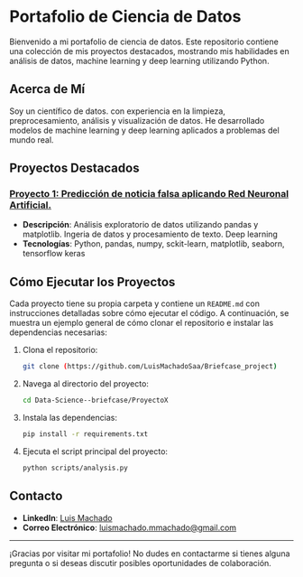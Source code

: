 # Portafolio de Ciencia de Datos

Bienvenido a mi portafolio de ciencia de datos. Este repositorio contiene una colección de mis proyectos destacados, mostrando mis habilidades en análisis de datos, machine learning y deep learning utilizando Python.

## Acerca de Mí

Soy un científico de datos. con experiencia en la limpieza, preprocesamiento, análisis y visualización de datos. He desarrollado modelos de machine learning y deep learning aplicados a problemas del mundo real. 

## Proyectos Destacados

### [Proyecto 1: Predicción de noticia falsa aplicando Red Neuronal Artificial. ](./Project_01)
- **Descripción**: Análisis exploratorio de datos utilizando pandas y matplotlib. Ingeria de datos y procesamiento de texto. Deep learning
- **Tecnologías**: Python, pandas, numpy, sckit-learn, matplotlib, seaborn, tensorflow keras


## Cómo Ejecutar los Proyectos

Cada proyecto tiene su propia carpeta y contiene un `README.md` con instrucciones detalladas sobre cómo ejecutar el código. A continuación, se muestra un ejemplo general de cómo clonar el repositorio e instalar las dependencias necesarias:

1. Clona el repositorio:
    ```sh
    git clone (https://github.com/LuisMachadoSaa/Briefcase_project)
    ```

2. Navega al directorio del proyecto:
    ```sh
    cd Data-Science--briefcase/ProyectoX
    ```

3. Instala las dependencias:
    ```sh
    pip install -r requirements.txt
    ```

4. Ejecuta el script principal del proyecto:
    ```sh
    python scripts/analysis.py
    ```

## Contacto

- **LinkedIn**: [Luis Machado](https:/www.linkedin.com/in/luismmachados)
- **Correo Electrónico**: luismachado.mmachado@gmail.com


---

¡Gracias por visitar mi portafolio! No dudes en contactarme si tienes alguna pregunta o si deseas discutir posibles oportunidades de colaboración.
